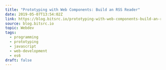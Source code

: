 ```yaml
---
title: "Prototyping with Web Components: Build an RSS Reader"
date: 2019-05-07T13:54:02Z
link: https://blog.bitsrc.io/prototyping-with-web-components-build-an-rss-reader-5bb753508d48?source=rss----5c2fdf847f4a---4&utm_medium=RSS&utm_source=news.12bit.vn
source: blog.bitsrc.io
topic: Webdev
tags:
  - programming
  - prototyping
  - javascript
  - web-development
  - es6
draft: false
---
```

